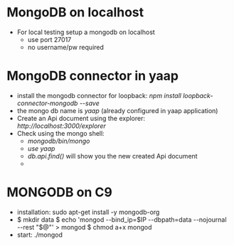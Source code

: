 # MongoDB on localhost
- For local testing setup a mongodb on localhost
  - use port 27017
  - no username/pw required

# MongoDB connector in yaap
- install the mongodb connector for loopback: _npm install loopback-connector-mongodb --save_
- the mongo db name is _yaap_ (already configured in yaap application)
- Create an Api document using the explorer: _http://localhost:3000/explorer_
- Check using the mongo shell: 
  - _mongodb/bin/mongo_
  - _use yaap_
  - _db.api.find()_ will show you the new created Api document
  - 
  
# MONGODB on C9
-   installation: sudo apt-get install -y mongodb-org
-   $ mkdir data
    $ echo 'mongod --bind_ip=$IP --dbpath=data --nojournal --rest "$@"' > mongod
    $ chmod a+x mongod
-   start: ./mongod
